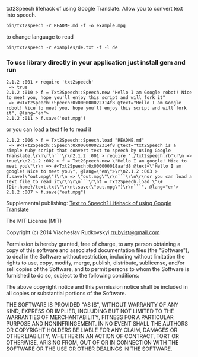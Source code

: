 txt2Speech lifehack of using Google Translate. Allow you to convert text into speech.

```
bin/txt2speech -r README.md -f -o example.mpg
```

to change language to read

```
bin/txt2speech -r examples/de.txt -f -l de
```

### To use library directly in your application just install gem and run 

```
2.1.2 :001 > require 'txt2speech'
 => true
2.1.2 :010 > f = Txt2Speech::Speech.new "Hello I am Google robot! Nice to meet you, hope you'll enjoy this script and will fork it"
 => #<Txt2Speech::Speech:0x000000022314f8 @text="Hello I am Google robot! Nice to meet you, hope you'll enjoy this script and will fork it", @lang="en">
2.1.2 :011 > f.save('out.mpg')
```

or you can load a text file to read it

```
2.1.2 :006 > f = Txt2Speech::Speech.load "README.md"
 => #<Txt2Speech::Speech:0x000000022314f8 @text="txt2Speech is a simple ruby script that convert text to speech by using Google Translate.\r\n\r\n```\r\n2.1.2 :001 > require './txt2speech.rb'\r\n => true\r\n2.1.2 :002 > f = Txt2Speech.new \"Hello I am google! Nice to meet you\"\r\n => #<Txt2Speech:0x000000018aafd8 @text=\"Hello I am google! Nice to meet you\", @lang=\"en\">\r\n2.1.2 :003 > f.save(\"out.mpg\")\r\n => \"out.mpg\"\r\n```\r\n\r\nor you can load a text file to read it\r\n\r\n```\r\nt = Txt2Speech.load \"\#{Dir.home}/text.txt\"\r\nt.save(\"out.mpg\")\r\n```", @lang="en">
2.1.2 :007 > f.save("out.mpg")
```

Supplemental publishing:
[Text to Speech? Lifehack of using Google Translate](http://jaredlevitz.com/post/105204717375/text-to-speech-lifehack-of-using-google-translate)

The MIT License (MIT)

Copyright (c) 2014 Viacheslav Rudkovskyi <rrubyist@gmail.com>

Permission is hereby granted, free of charge, to any person obtaining a copy
of this software and associated documentation files (the "Software"), to deal
in the Software without restriction, including without limitation the rights
to use, copy, modify, merge, publish, distribute, sublicense, and/or sell
copies of the Software, and to permit persons to whom the Software is
furnished to do so, subject to the following conditions:

The above copyright notice and this permission notice shall be included in
all copies or substantial portions of the Software.

THE SOFTWARE IS PROVIDED "AS IS", WITHOUT WARRANTY OF ANY KIND, EXPRESS OR
IMPLIED, INCLUDING BUT NOT LIMITED TO THE WARRANTIES OF MERCHANTABILITY,
FITNESS FOR A PARTICULAR PURPOSE AND NONINFRINGEMENT. IN NO EVENT SHALL THE
AUTHORS OR COPYRIGHT HOLDERS BE LIABLE FOR ANY CLAIM, DAMAGES OR OTHER
LIABILITY, WHETHER IN AN ACTION OF CONTRACT, TORT OR OTHERWISE, ARISING FROM,
OUT OF OR IN CONNECTION WITH THE SOFTWARE OR THE USE OR OTHER DEALINGS IN
THE SOFTWARE.
